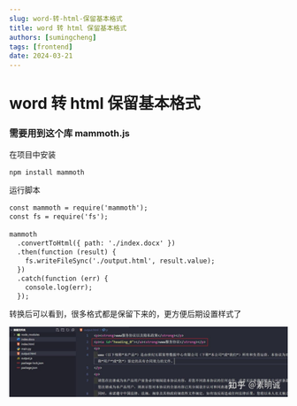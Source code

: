 ```yaml
---
slug: word-转-html-保留基本格式
title: word 转 html 保留基本格式
authors: [sumingcheng]
tags: [frontend]
date: 2024-03-21
---
```


# word 转 html 保留基本格式

### 需要用到这个库 mammoth.js

在项目中安装

```
npm install mammoth
```

运行脚本

```
const mammoth = require('mammoth');
const fs = require('fs');

mammoth
  .convertToHtml({ path: './index.docx' })
  .then(function (result) {
    fs.writeFileSync('./output.html', result.value);
  })
  .catch(function (err) {
    console.log(err);
  });

```

转换后可以看到，很多格式都是保留下来的，更方便后期设置样式了

![7fe23cd05beca1a32de3c3354f8a39c4](../image/7fe23cd05beca1a32de3c3354f8a39c4.jpg)
